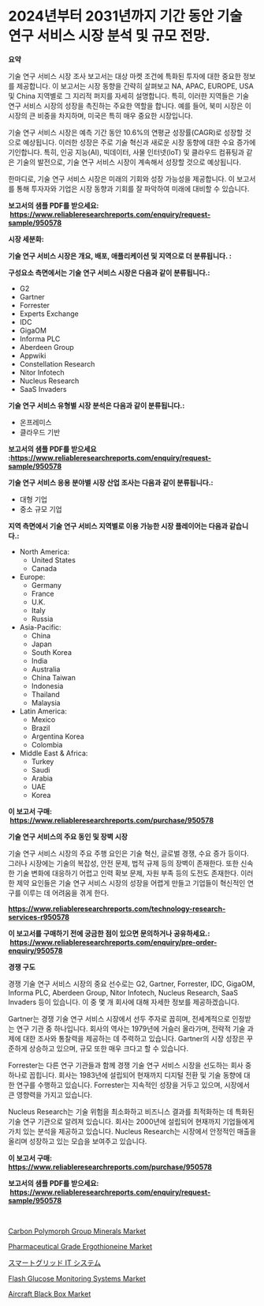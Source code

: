 <p><h1>2024년부터 2031년까지 기간 동안 기술 연구 서비스 시장 분석 및 규모 전망.</h1></p><p><strong>요약</strong></p>
<p><p>기술 연구 서비스 시장 조사 보고서는 대상 마켓 조건에 특화된 투자에 대한 중요한 정보를 제공합니다. 이 보고서는 시장 동향을 간략히 살펴보고 NA, APAC, EUROPE, USA 및 China 지역별로 그 지리적 퍼지를 자세히 설명합니다. 특히, 이러한 지역들은 기술 연구 서비스 시장의 성장을 촉진하는 주요한 역할을 합니다. 예를 들어, 북미 시장은 이 시장의 큰 비중을 차지하며, 미국은 특히 매우 중요한 시장입니다.</p><p>기술 연구 서비스 시장은 예측 기간 동안 10.6%의 연평균 성장률(CAGR)로 성장할 것으로 예상됩니다. 이러한 성장은 주로 기술 혁신과 새로운 시장 동향에 대한 수요 증가에 기인합니다. 특히, 인공 지능(AI), 빅데이터, 사물 인터넷(IoT) 및 클라우드 컴퓨팅과 같은 기술의 발전으로, 기술 연구 서비스 시장이 계속해서 성장할 것으로 예상됩니다.</p><p>한마디로, 기술 연구 서비스 시장은 미래의 기회와 성장 가능성을 제공합니다. 이 보고서를 통해 투자자와 기업은 시장 동향과 기회를 잘 파악하여 미래에 대비할 수 있습니다.</p></p>
<p><strong>보고서의 샘플 PDF를 받으세요: &nbsp;<a href="https://www.reliableresearchreports.com/enquiry/request-sample/950578">https://www.reliableresearchreports.com/enquiry/request-sample/950578</a></strong></p>
<p><strong>시장 세분화:</strong></p>
<p><strong> 기술 연구 서비스 시장은 개요, 배포, 애플리케이션 및 지역으로 더 분류됩니다. :</strong></p>
<p><strong>구성요소 측면에서는 기술 연구 서비스 시장은 다음과 같이 분류됩니다.:</strong></p>
<p><ul><li>G2</li><li>Gartner</li><li>Forrester</li><li>Experts Exchange</li><li>IDC</li><li>GigaOM</li><li>Informa PLC</li><li>Aberdeen Group</li><li>Appwiki</li><li>Constellation Research</li><li>Nitor Infotech</li><li>Nucleus Research</li><li>SaaS Invaders</li></ul></p>
<p><strong> 기술 연구 서비스 유형별 시장 분석은 다음과 같이 분류됩니다.:</strong></p>
<p><ul><li>온프레미스</li><li>클라우드 기반</li></ul></p>
<p><strong>보고서의 샘플 PDF를 받으세요 :<a href="https://www.reliableresearchreports.com/enquiry/request-sample/950578">https://www.reliableresearchreports.com/enquiry/request-sample/950578</a></strong></p>
<p><strong> 기술 연구 서비스 응용 분야별 시장 산업 조사는 다음과 같이 분류됩니다.:</strong></p>
<p><ul><li>대형 기업</li><li>중소 규모 기업</li></ul></p>
<p><strong>지역 측면에서 기술 연구 서비스 지역별로 이용 가능한 시장 플레이어는 다음과 같습니다.:</strong></p>
<p><ul>
    <li>
        North America:
        <ul>
            <li>United States</li>
            <li>Canada</li>
        </ul>
    </li>
    <li>
        Europe:
        <ul>
            <li>Germany</li>
            <li>France</li>
            <li>U.K.</li>
            <li>Italy</li>
            <li>Russia</li>
        </ul>
    </li>
    <li>
        Asia-Pacific:
        <ul>
            <li>China</li>
            <li>Japan</li>
            <li>South Korea</li>
            <li>India</li>
            <li>Australia</li>
            <li>China Taiwan</li>
            <li>Indonesia</li>
            <li>Thailand</li>
            <li>Malaysia</li>
        </ul>
    </li>
    <li>
        Latin America:
        <ul>
            <li>Mexico</li>
            <li>Brazil</li>
            <li>Argentina Korea</li>
            <li>Colombia</li>
        </ul>
    </li>
    <li>
        Middle East & Africa:
        <ul>
            <li>Turkey</li>
            <li>Saudi</li>
            <li>Arabia</li>
            <li>UAE</li>
            <li>Korea</li>
        </ul>
    </li>
    </ul></p>
<p><strong>이 보고서 구매: &nbsp;<a href="https://www.reliableresearchreports.com/purchase/950578">https://www.reliableresearchreports.com/purchase/950578</a></strong></p>
<p><strong>기술 연구 서비스의 주요 동인 및 장벽 시장</strong></p>
<p><p>기술 연구 서비스 시장의 주요 주행 요인은 기술 혁신, 글로벌 경쟁, 수요 증가 등이다. 그러나 시장에는 기술의 복잡성, 안전 문제, 법적 규제 등의 장벽이 존재한다. 또한 신속한 기술 변화에 대응하기 어렵고 인력 확보 문제, 자원 부족 등의 도전도 존재한다. 이러한 제약 요인들은 기술 연구 서비스 시장의 성장을 어렵게 만들고 기업들이 혁신적인 연구를 이루는 데 어려움을 겪게 한다.</p></p>
<p><strong><a href="https://www.reliableresearchreports.com/technology-research-services-r950578">https://www.reliableresearchreports.com/technology-research-services-r950578</a></strong></p>
<p><strong>이 보고서를 구매하기 전에 궁금한 점이 있으면 문의하거나 공유하세요.: &nbsp;<a href="https://www.reliableresearchreports.com/enquiry/pre-order-enquiry/950578">https://www.reliableresearchreports.com/enquiry/pre-order-enquiry/950578</a></strong></p>
<p><strong>경쟁 구도</strong></p>
<p><p>경쟁 기술 연구 서비스 시장의 중요 선수로는 G2, Gartner, Forrester, IDC, GigaOM, Informa PLC, Aberdeen Group, Nitor Infotech, Nucleus Research, SaaS Invaders 등이 있습니다. 이 중 몇 개 회사에 대해 자세한 정보를 제공하겠습니다.</p><p>Gartner는 경쟁 기술 연구 서비스 시장에서 선두 주자로 꼽히며, 전세계적으로 인정받는 연구 기관 중 하나입니다. 회사의 역사는 1979년에 거슬러 올라가며, 전략적 기술 과제에 대한 조사와 통찰력을 제공하는 데 주력하고 있습니다. Gartner의 시장 성장은 꾸준하게 상승하고 있으며, 규모 또한 매우 크다고 할 수 있습니다.</p><p>Forrester는 다른 연구 기관들과 함께 경쟁 기술 연구 서비스 시장을 선도하는 회사 중 하나로 꼽힙니다. 회사는 1983년에 설립되어 현재까지 디지털 전환 및 기술 동향에 대한 연구를 수행하고 있습니다. Forrester는 지속적인 성장을 거두고 있으며, 시장에서 큰 영향력을 가지고 있습니다.</p><p>Nucleus Research는 기술 위험을 최소화하고 비즈니스 결과를 최적화하는 데 특화된 기술 연구 기관으로 알려져 있습니다. 회사는 2000년에 설립되어 현재까지 기업들에게 가치 있는 분석을 제공하고 있습니다. Nucleus Research는 시장에서 안정적인 매출을 올리며 성장하고 있는 모습을 보여주고 있습니다.</p></p>
<p><strong>이 보고서 구매: &nbsp; <a href="https://www.reliableresearchreports.com/purchase/950578">https://www.reliableresearchreports.com/purchase/950578</a></strong></p>
<p><strong>보고서의 샘플 PDF를 받으세요: &nbsp;<a href="https://www.reliableresearchreports.com/enquiry/request-sample/950578">https://www.reliableresearchreports.com/enquiry/request-sample/950578</a></strong><strong></strong></p>
<p>&nbsp;</p>
<p><p><a href="https://issuu.com/reportprime-2/docs/carbon-polymorph-group-minerals-market-size-2030.p">Carbon Polymorph Group Minerals Market</a></p><p><a href="https://cute-banjo-8ca.notion.site/Pharmaceutical-Grade-Ergothioneine-Market-Focuses-on-Market-Share-Size-and-Projected-Forecast-Till--185824cdf5f2454abb26c9201e1fff11">Pharmaceutical Grade Ergothioneine Market</a></p><p><a href="https://github.com/deonnorth8/Market-Research-Report-List-1/blob/main/189303248125.md">スマートグリッド IT システム</a></p><p><a href="https://github.com/arionmp/Market-Research-Report-List-3/blob/main/flash-glucose-monitoring-systems-market.md">Flash Glucose Monitoring Systems Market</a></p><p><a href="https://view.publitas.com/reportprime-1/aircraft-black-box-market-comprehensive-assessment-by-type-application-and-geography/">Aircraft Black Box Market</a></p></p>